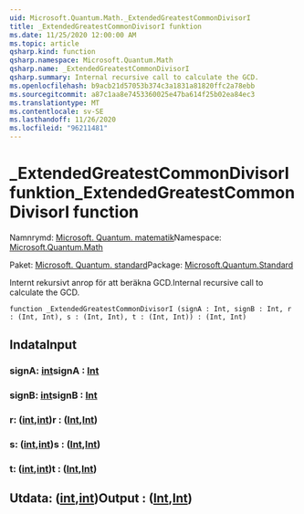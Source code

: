 ```yaml
---
uid: Microsoft.Quantum.Math._ExtendedGreatestCommonDivisorI
title: _ExtendedGreatestCommonDivisorI funktion
ms.date: 11/25/2020 12:00:00 AM
ms.topic: article
qsharp.kind: function
qsharp.namespace: Microsoft.Quantum.Math
qsharp.name: _ExtendedGreatestCommonDivisorI
qsharp.summary: Internal recursive call to calculate the GCD.
ms.openlocfilehash: b9acb21d57053b374c3a1831a81820ffc2a78ebb
ms.sourcegitcommit: a87c1aa8e7453360025e47ba614f25b02ea84ec3
ms.translationtype: MT
ms.contentlocale: sv-SE
ms.lasthandoff: 11/26/2020
ms.locfileid: "96211481"
---
```

# <a name="_extendedgreatestcommondivisori-function"></a><span data-ttu-id="2898e-102">_ExtendedGreatestCommonDivisorI funktion</span><span class="sxs-lookup"><span data-stu-id="2898e-102">_ExtendedGreatestCommonDivisorI function</span></span>

<span data-ttu-id="2898e-103">Namnrymd: [Microsoft. Quantum. matematik](xref:Microsoft.Quantum.Math)</span><span class="sxs-lookup"><span data-stu-id="2898e-103">Namespace: [Microsoft.Quantum.Math](xref:Microsoft.Quantum.Math)</span></span>

<span data-ttu-id="2898e-104">Paket: [Microsoft. Quantum. standard](https://nuget.org/packages/Microsoft.Quantum.Standard)</span><span class="sxs-lookup"><span data-stu-id="2898e-104">Package: [Microsoft.Quantum.Standard](https://nuget.org/packages/Microsoft.Quantum.Standard)</span></span>


<span data-ttu-id="2898e-105">Internt rekursivt anrop för att beräkna GCD.</span><span class="sxs-lookup"><span data-stu-id="2898e-105">Internal recursive call to calculate the GCD.</span></span>

```qsharp
function _ExtendedGreatestCommonDivisorI (signA : Int, signB : Int, r : (Int, Int), s : (Int, Int), t : (Int, Int)) : (Int, Int)
```


## <a name="input"></a><span data-ttu-id="2898e-106">Indata</span><span class="sxs-lookup"><span data-stu-id="2898e-106">Input</span></span>

### <a name="signa--int"></a><span data-ttu-id="2898e-107">signA: [int](xref:microsoft.quantum.lang-ref.int)</span><span class="sxs-lookup"><span data-stu-id="2898e-107">signA : [Int](xref:microsoft.quantum.lang-ref.int)</span></span>




### <a name="signb--int"></a><span data-ttu-id="2898e-108">signB: [int](xref:microsoft.quantum.lang-ref.int)</span><span class="sxs-lookup"><span data-stu-id="2898e-108">signB : [Int](xref:microsoft.quantum.lang-ref.int)</span></span>




### <a name="r--intint"></a><span data-ttu-id="2898e-109">r: ([int](xref:microsoft.quantum.lang-ref.int),[int](xref:microsoft.quantum.lang-ref.int))</span><span class="sxs-lookup"><span data-stu-id="2898e-109">r : ([Int](xref:microsoft.quantum.lang-ref.int),[Int](xref:microsoft.quantum.lang-ref.int))</span></span>




### <a name="s--intint"></a><span data-ttu-id="2898e-110">s: ([int](xref:microsoft.quantum.lang-ref.int),[int](xref:microsoft.quantum.lang-ref.int))</span><span class="sxs-lookup"><span data-stu-id="2898e-110">s : ([Int](xref:microsoft.quantum.lang-ref.int),[Int](xref:microsoft.quantum.lang-ref.int))</span></span>




### <a name="t--intint"></a><span data-ttu-id="2898e-111">t: ([int](xref:microsoft.quantum.lang-ref.int),[int](xref:microsoft.quantum.lang-ref.int))</span><span class="sxs-lookup"><span data-stu-id="2898e-111">t : ([Int](xref:microsoft.quantum.lang-ref.int),[Int](xref:microsoft.quantum.lang-ref.int))</span></span>





## <a name="output--intint"></a><span data-ttu-id="2898e-112">Utdata: ([int](xref:microsoft.quantum.lang-ref.int),[int](xref:microsoft.quantum.lang-ref.int))</span><span class="sxs-lookup"><span data-stu-id="2898e-112">Output : ([Int](xref:microsoft.quantum.lang-ref.int),[Int](xref:microsoft.quantum.lang-ref.int))</span></span>

